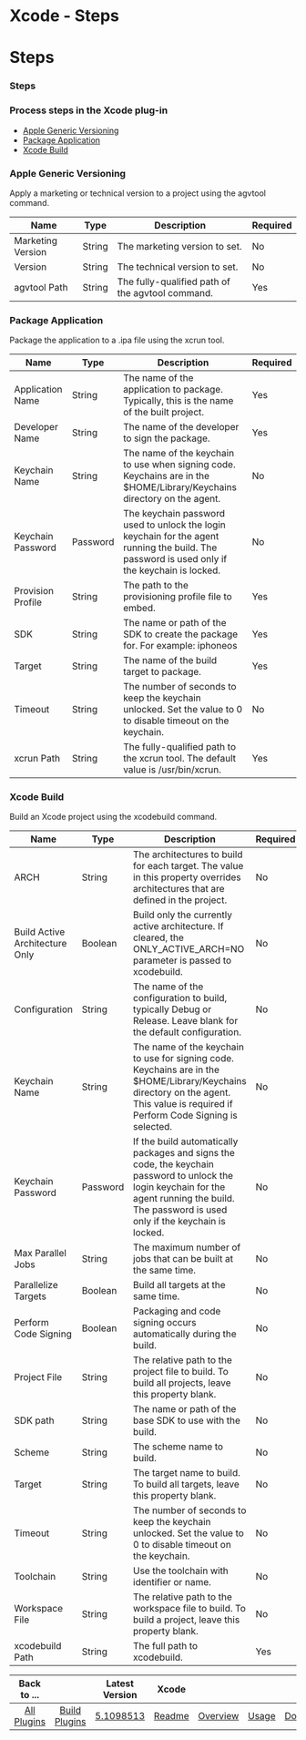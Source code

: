 
Xcode - Steps
=============

# Steps


### Steps




### Process steps in the Xcode plug-in

* [Apple Generic Versioning](#apple_generic_versioning)
* [Package Application](#package_application)
* [Xcode Build](#xcode_build)


### Apple Generic Versioning

Apply a marketing or technical version to a project using the agvtool command.


| Name | Type | Description | Required |
| --- | --- | --- | --- |
| Marketing Version | String | The marketing version to set. | No |
| Version | String | The technical version to set. | No |
| agvtool Path | String | The fully-qualified path of the agvtool command. | Yes |

### Package Application

Package the application to a .ipa file using the xcrun tool.


| Name | Type | Description | Required |
| --- | --- | --- | --- |
| Application Name | String | The name of the application to package. Typically, this is the name of the built project. | Yes |
| Developer Name | String | The name of the developer to sign the package. | Yes |
| Keychain Name | String | The name of the keychain to use when signing code. Keychains are in the $HOME/Library/Keychains directory on the agent. | No |
| Keychain Password | Password | The keychain password used to unlock the login keychain for the agent running the build. The password is used only if the keychain is locked. | No |
| Provision Profile | String | The path to the provisioning profile file to embed. | Yes |
| SDK | String | The name or path of the SDK to create the package for. For example: iphoneos | Yes |
| Target | String | The name of the build target to package. | Yes |
| Timeout | String | The number of seconds to keep the keychain unlocked. Set the value to 0 to disable timeout on the keychain. | No |
| xcrun Path | String | The fully-qualified path to the xcrun tool. The default value is /usr/bin/xcrun. | Yes |

### Xcode Build

Build an Xcode project using the xcodebuild command.


| Name | Type | Description | Required |
| --- | --- | --- | --- |
| ARCH | String | The architectures to build for each target. The value in this property overrides architectures that are defined in the project. | No |
| Build Active Architecture Only | Boolean | Build only the currently active architecture. If cleared, the ONLY\_ACTIVE\_ARCH=NO parameter is passed to xcodebuild. | No |
| Configuration | String | The name of the configuration to build, typically Debug or Release. Leave blank for the default configuration. | No |
| Keychain Name | String | The name of the keychain to use for signing code. Keychains are in the $HOME/Library/Keychains directory on the agent. This value is required if Perform Code Signing is selected. | No |
| Keychain Password | Password | If the build automatically packages and signs the code, the keychain password to unlock the login keychain for the agent running the build. The password is used only if the keychain is locked. | No |
| Max Parallel Jobs | String | The maximum number of jobs that can be built at the same time. | No |
| Parallelize Targets | Boolean | Build all targets at the same time. | No |
| Perform Code Signing | Boolean | Packaging and code signing occurs automatically during the build. | No |
| Project File | String | The relative path to the project file to build. To build all projects, leave this property blank. | No |
| SDK path | String | The name or path of the base SDK to use with the build. | No |
| Scheme | String | The scheme name to build. | No |
| Target | String | The target name to build. To build all targets, leave this property blank. | No |
| Timeout | String | The number of seconds to keep the keychain unlocked. Set the value to 0 to disable timeout on the keychain. | No |
| Toolchain | String | Use the toolchain with identifier or name. | No |
| Workspace File | String | The relative path to the workspace file to build. To build a project, leave this property blank. | No |
| xcodebuild Path | String | The full path to xcodebuild. | Yes |



|Back to ...||Latest Version|Xcode ||||
| :---: | :---: | :---: | :---: | :---: | :---: | :---: |
|[All Plugins](../../index.md)|[Build Plugins](../README.md)|[5.1098513](https://raw.githubusercontent.com/UrbanCode/IBM-UCB-PLUGINS/main/files/Xcode/Xcode-hcl-5.1098513.zip)|[Readme](README.md)|[Overview](overview.md)|[Usage](usage.md)|[Downloads](downloads.md)|
